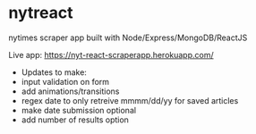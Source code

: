 # nytreact
nytimes scraper app built with Node/Express/MongoDB/ReactJS

Live app: https://nyt-react-scraperapp.herokuapp.com/

* Updates to make:
 * input validation on form
 * add animations/transitions
 * regex date to only retreive mmmm/dd/yy for saved articles
 * make date submission optional
 * add number of results option
